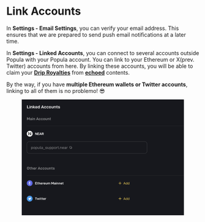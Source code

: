 # Link Accounts

In **Settings - Email Settings**, you can verify your email address. This ensures that we are prepared to send push email notifications at a later time.

In **Settings - Linked Accounts**, you can connect to several accounts outside Popula with your Popula account. You can link to your Ethereum or X(prev. Twitter) accounts from here. By linking these accounts, you will be able to claim your [**Drip Royalties**](../drips-and-drip-royalties/drip-royalties.md) from [**echoed**](../interactions-and-engagements/echo.md) contents.

By the way, if you have **multiple Ethereum wallets or Twitter accounts**, linking to all of them is no problemo! 😎

<figure><img src="../.gitbook/assets/image (2).png" alt=""><figcaption></figcaption></figure>
